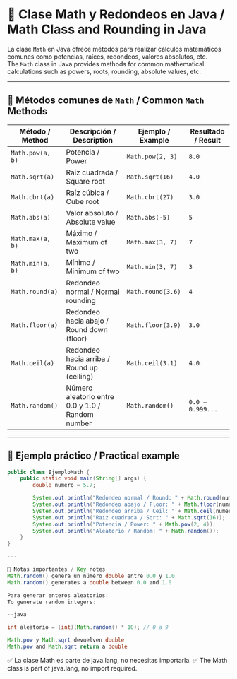 # 📐 Clase Math y Redondeos en Java / Math Class and Rounding in Java

La clase `Math` en Java ofrece métodos para realizar cálculos matemáticos comunes como potencias, raíces, redondeos, valores absolutos, etc.  
The `Math` class in Java provides methods for common mathematical calculations such as powers, roots, rounding, absolute values, etc.

---

## 🔢 Métodos comunes de `Math` / Common `Math` Methods

| Método / Method  | Descripción / Description                        | Ejemplo / Example | Resultado / Result |
| ---------------- | ------------------------------------------------ | ----------------- | ------------------ |
| `Math.pow(a, b)` | Potencia / Power                                 | `Math.pow(2, 3)`  | `8.0`              |
| `Math.sqrt(a)`   | Raíz cuadrada / Square root                      | `Math.sqrt(16)`   | `4.0`              |
| `Math.cbrt(a)`   | Raíz cúbica / Cube root                          | `Math.cbrt(27)`   | `3.0`              |
| `Math.abs(a)`    | Valor absoluto / Absolute value                  | `Math.abs(-5)`    | `5`                |
| `Math.max(a, b)` | Máximo / Maximum of two                          | `Math.max(3, 7)`  | `7`                |
| `Math.min(a, b)` | Mínimo / Minimum of two                          | `Math.min(3, 7)`  | `3`                |
| `Math.round(a)`  | Redondeo normal / Normal rounding                | `Math.round(3.6)` | `4`                |
| `Math.floor(a)`  | Redondeo hacia abajo / Round down (floor)        | `Math.floor(3.9)` | `3.0`              |
| `Math.ceil(a)`   | Redondeo hacia arriba / Round up (ceiling)       | `Math.ceil(3.1)`  | `4.0`              |
| `Math.random()`  | Número aleatorio entre 0.0 y 1.0 / Random number | `Math.random()`   | `0.0 – 0.999...`   |

---

## 🧪 Ejemplo práctico / Practical example

```java
public class EjemploMath {
    public static void main(String[] args) {
        double numero = 5.7;

        System.out.println("Redondeo normal / Round: " + Math.round(numero));
        System.out.println("Redondeo abajo / Floor: " + Math.floor(numero));
        System.out.println("Redondeo arriba / Ceil: " + Math.ceil(numero));
        System.out.println("Raíz cuadrada / Sqrt: " + Math.sqrt(16));
        System.out.println("Potencia / Power: " + Math.pow(2, 4));
        System.out.println("Aleatorio / Random: " + Math.random());
    }
}

---

🎯 Notas importantes / Key notes
Math.random() genera un número double entre 0.0 y 1.0
Math.random() generates a double between 0.0 and 1.0

Para generar enteros aleatorios:
To generate random integers:

--java

int aleatorio = (int)(Math.random() * 10); // 0 a 9

Math.pow y Math.sqrt devuelven double
Math.pow and Math.sqrt return a double

```
✅ La clase Math es parte de java.lang, no necesitas importarla.
✅ The Math class is part of java.lang, no import required.